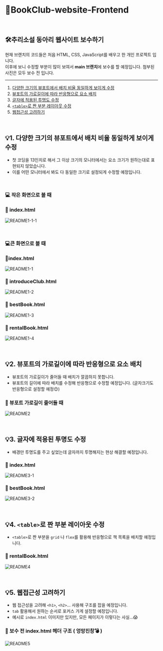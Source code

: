 # 📗BookClub-website-Frontend

<br />

## 🛠추리소설 동아리 웹사이트 보수하기

현재 브랜치의 코드들은 처음 HTML, CSS, JavaScript를 배우고 한 개인 프로젝트 입니다. <br/>이후에 보니 수정할 부분이 많이 보여서 **main 브랜치**에 보수를 할 예정입니다. 첨부된 사진은 모두 보수 전 입니다.

---

1. [다양한 크기의 뷰포트에서 배치 비율 동일하게 보이게 수정 ](#1-다양한-크기의-뷰포트에서-배치-비율-동일하게-보이게-수정)
2. [뷰포트의 가로길이에 따라 반응형으로 요소 배치](#2-뷰포트의-가로길이에-따라-반응형으로-요소-배치)
3. [글자에 적용된 투명도 수정](#3-글자에-적용된-투명도-수정)
4. [`<table>`로 짠 부분 레이아웃 수정](#4-table로-짠-부분-레이아웃-수정)
5. [웹접근성 고려하기](#5-웹접근성-고려하기)

<br />

## 💡1. 다양한 크기의 뷰포트에서 배치 비율 동일하게 보이게 수정

- 첫 코딩을 13인치로 해서 그 이상 크기의 모니터에서는 요소 크기가 원하는대로 표현되지 않았습니다.
- 이를 어떤 모니터에서 봐도 다 동일한 크기로 설정되게 수정할 예정입니다.

<br />

### 💻 작은 화면으로 볼 때

### 📄 index.html

![README1-1-1](https://user-images.githubusercontent.com/92977925/224243094-468dd62c-6605-4af7-957c-d7a23d3a5be0.png)

<br />

### 💻큰 화면으로 볼 때

### 📄index.html

![README1-1](https://user-images.githubusercontent.com/92977925/224241792-1a25b27a-7cef-400a-99fa-a20093287902.png)

### 📄 introduceClub.html

![README1-2](https://user-images.githubusercontent.com/92977925/224243553-83716f9f-d558-4c23-8a53-a0cd7e80a1d6.png)

### 📄 bestBook.html

![README1-3](https://user-images.githubusercontent.com/92977925/224245930-90d0189a-e849-4528-a33b-4c1877f5a723.png)

### 📄 rentalBook.html

![README1-4](https://user-images.githubusercontent.com/92977925/224246337-443785a4-0cae-42ba-b8dd-594a13d3687c.png)

<br />

## 💡2. 뷰포트의 가로길이에 따라 반응형으로 요소 배치

- 뷰포트의 가로길이가 줄어들 때 배치가 깔끔하지 못합니다.
- 뷰포트의 길이에 따라 배치를 수정해 반응형으로 수정할 예정입니다. (글자크기도 반응형으로 설정할 예정😊)

### 📄 뷰포트 가로길이 줄어들 때

![README2](https://user-images.githubusercontent.com/92977925/224288785-fd2e5f59-69c3-4546-a274-02c0e83e720b.gif)

<br />

## 💡3. 글자에 적용된 투명도 수정

- 배경만 투명도를 주고 싶었는데 글자까지 투명해지는 현상 해결할 예정입니다.

### 📄 index.html

![README3-1](https://user-images.githubusercontent.com/92977925/224254111-c170b560-92be-4c4a-baed-e96f4a8eb85b.png)

### 📄 bestBook.html

![README3-2](https://user-images.githubusercontent.com/92977925/224254272-7d85696b-9399-45b2-a8ae-2ccf63bc858e.png)

<br />

## 💡4. `<table>`로 짠 부분 레이아웃 수정

- `<table>`로 짠 부분을 `grid` 나 `flex`를 활용해 반응형으로 책 목록을 배치할 예정입니다.

### 📄 rentalBook.html

![README4](https://user-images.githubusercontent.com/92977925/224255375-af2e2377-d2b6-4bac-aada-636b88c7cfd5.png)

<br />

## 💡5. 웹접근성 고려하기

- 웹 접근성을 고려해 `<h1>`, `<h2>`... 사용해 구조를 잡을 예정입니다.
- `tab` 활용해서 원하는 순서로 포커스 가게 설정할 예정입니다.
- 예시로 `index.html` 이미지만 있지만, 모든 페이지가 이렇다는 사실...😱

### 📄 보수 전 index.html 헤더 구조 ( 엉망진창💣 )

![README5](https://user-images.githubusercontent.com/92977925/224257578-c6a0e2b0-c2bf-48f4-8070-f657c6ee9d2f.png)
<br />
